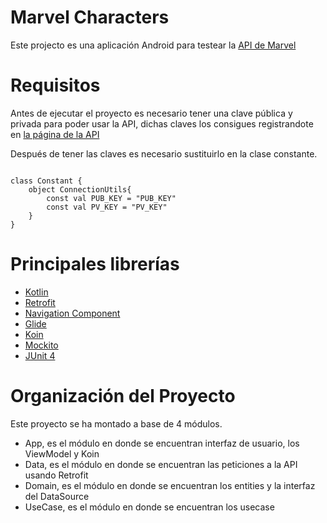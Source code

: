 Marvel Characters
==================

Este projecto es una aplicación Android para testear la [API de Marvel](https://developer.marvel.com/docs)

Requisitos
================== 
Antes de ejecutar el proyecto es necesario tener una clave pública y privada para poder usar la API, dichas claves los consigues registrandote en [la página de la API](https://developer.marvel.com/account)

Después de tener las claves es necesario sustituirlo en la clase constante.

<pre><code>
class Constant {
    object ConnectionUtils{
        const val PUB_KEY = "PUB_KEY"
        const val PV_KEY = "PV_KEY"
    }
}
</code></pre>
Principales librerías
======================== 

- [Kotlin](https://kotlinlang.org/)
- [Retrofit](https://square.github.io/retrofit/)
- [Navigation Component](https://developer.android.com/guide/navigation/navigation-getting-started)
- [Glide](https://github.com/bumptech/glide)
- [Koin](https://insert-koin.io/)
- [Mockito](https://site.mockito.org/)
- [JUnit 4](https://junit.org/junit4/)

Organización del Proyecto 
===========================

Este proyecto se ha montado a base de 4 módulos.

- App, es el módulo en donde se encuentran interfaz de usuario, los ViewModel y Koin
- Data, es el módulo en donde se encuentran las peticiones a la API usando Retrofit
- Domain, es el módulo en donde se encuentran los entities y la interfaz del DataSource
- UseCase, es el módulo en donde se encuentran los usecase
